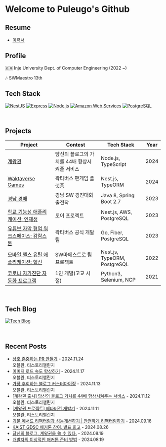 # Welcome to Puleugo's Github

## Resume
- [이력서](https://www.rallit.com/resumes/64949@puleugo/%EC%9E%84%EC%B1%84%EC%84%B1)

## Profile

🇰🇷 Inje University Dept. of Computer Engineering  (2022 ~)

🎶 SWMaestro 13th

## Tech Stack
[![NestJS](https://img.shields.io/badge/NestJS-E0234E?style=for-the-badge&logo=nestjs&logoColor=white)](https://nestjs.com/)
[![Express](https://img.shields.io/badge/Express%20js-000000?style=for-the-badge&logo=express&logoColor=white)](https://www.express.com/)
[![Node.js](https://img.shields.io/badge/Node.js-43853D?style=for-the-badge&logo=node-dot-js&logoColor=white)](https://nodejs.org/)
[![Amazon Web Services](https://img.shields.io/badge/Amazon%20Web%20Services-232F3E?style=for-the-badge&logo=amazon-aws&logoColor=white)](https://aws.amazon.com/)
[![PostgreSQL](https://img.shields.io/badge/PostgreSQL-4169E1?style=for-the-badge&logo=postgresql&logoColor=white)](https://www.postgresql.org/)


<br/>

## Projects
| Project                                              | Contest                                            | Tech Stack           | Year |
|------------------------------------------------------|----------------------------------------------------|--------------------|------|
| [계왕권](https://github.com/puleugo/kaio-ken/) | 당신의 블로그의 가치를 44배 향상시켜줄 서비스 | Node.js, TypeScript | 2024 |
| [Waktaverse Games](https://waktaverse.games/) | 왁타버스 팬게임 플랫폼 | Nest.js, TypeORM | 2024 |
| [경남 경매](https://github.com/gyeongnam-gyeongmae/server) | 경남 SW 경진대회 출전작 | Java 8, Spring Boot 2.7 | 2023 |
| [학교 기능성 애플리케이션: 인제생](https://github.com/puleugo/IJS) | 토이 프로젝트 | Nest.js, AWS, PostgreSQL | 2023 |
| [유튜브 자막 협업 워크스페이스: 감람스톤](https://gamramstone.wesub.io/) | 왁타버스 공식 개발팀 | Go, Fiber, PostgreSQL | 2023 |
| [모바일 헬스 유틸 애플리케이션: 헬신](https://play.google.com/store/apps/details?id=life.healthy.be) | SW마에스트로 팀 프로젝트 | Nest.js, TypeORM, PostgreSQL | 2022 |
| [코로나 자가진단 자동화 프로그램](https://github.com/puleugo/covid-19-eduro-self-diagnosis-program) | 1인 개발(고교 시절) | Python3, Selenium, NCP | 2021 |


<br/>

## Tech Blog
[![Tech Blog](https://img.shields.io/badge/Tech%20Blog-FF5722?style=for-the-badge&logo=Tistory&logoColor=white&link=https://puleugo.tistory.com)](https://puleugo.tistory.com/)

<br/>

## Recent Posts
- [상호 존중하는 PR 만들기](https://ko.puleugo.dev/214) - 2024.11.24 <br>	오블완, 티스토리챌린지<br/>
- [이미지 로드 속도 향상하기](https://ko.puleugo.dev/213) - 2024.11.17 <br>	오블완, 티스토리챌린지<br/>
- [가장 후회하는 블로그 커스터마이징](https://ko.puleugo.dev/212) - 2024.11.13 <br>	오블완, 티스토리챌린지<br/>
- [[계왕권 출시] 당신의 블로그 가치를 44배 향상시켜주는 서비스](https://ko.puleugo.dev/211) - 2024.11.12 <br>	오블완, 티스토리챌린지<br/>
- [[계왕권 프로젝트] 베타버전 개발기](https://ko.puleugo.dev/210) - 2024.11.11 <br>	오블완, 티스토리챌린지<br/>
- [괴물 메서드 리팩터링과 성능개선하기 | 안전하게 리팩터링하기](https://ko.puleugo.dev/209) - 2024.09.16 <br/>
- [KAIST GDSC 해커톤 참여, 발표 회고](https://ko.puleugo.dev/207) - 2024.08.26 <br/>
- [당신의 블로그, 계왕권을 쓸 수 있다.](https://ko.puleugo.dev/206) - 2024.08.19 <br/>
- [개발자의 이상적인 해커톤 준비 방법](https://ko.puleugo.dev/205) - 2024.08.19 <br/>
